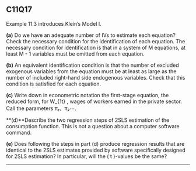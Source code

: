 ## C11Q17

Example 11.3 introduces Klein’s Model I.

**(a)**
Do we have an adequate number of IVs to estimate each equation?  Check the necessary condition for the identification of each equation.  The necessary condition for identification is that in a system of  M  equations,  at least  M - 1  variables must be omitted from each equation.

**(b)**
An equivalent identification condition is that the number of excluded exogenous variables  from the equation must be at least as large as the number of included right-hand side endogenous variables.  Check that this condition is satisfied for each equation.

**(c)**
Write down in econometric notation the first-stage equation, the reduced form,  for W_{1t} , wages of workers earned in the private sector.  Call the parameters  π₁、π₂⋯.

**(d)**Describe the two regression steps of 2SLS estimation of the consumption function.  This is not a question about a computer software command.

**(e)**
Does following the steps in part (d) produce regression results that are identical  to the 2SLS estimates provided by software specifically designed for 2SLS estimation?  In particular, will the \( t \)-values be the same?

---
